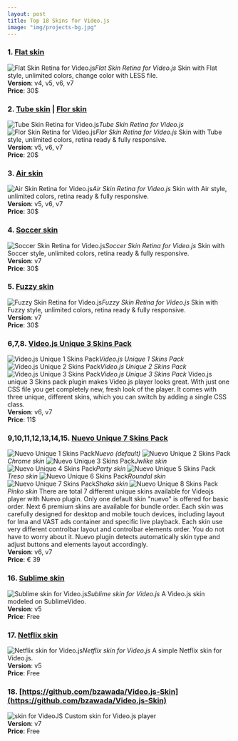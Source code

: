 ```yaml
---
layout: post
title: Top 18 Skins for Video.js
image: "img/projects-bg.jpg"
---
```


### 1. [Flat skin](https://codecanyon.net/item/flat-skin-retina-for-jw-player/12752001)
![Flat Skin Retina for Video.js](http://boxxv.com/img/player/flat-videojs.jpg "Flat Skin Retina for VideoJS")_Flat Skin Retina for Video.js_
Skin with Flat style, unlimited colors, change color with LESS file.  
**Version**: v4, v5, v6, v7  
**Price**: 30$

### 2. [Tube skin](https://codecanyon.net/item/tube-skin-retina-for-videojs/17661814) | [Flor skin](https://codecanyon.net/item/flor-html5-video-player/25396869)
![Tube Skin Retina for Video.js](http://boxxv.com/img/player/tube-videojs.jpg "Tube Skin Retina for VideoJS")_Tube Skin Retina for Video.js_
![Flor Skin Retina for Video.js](http://boxxv.com/img/player/flor.jpg "Flor Skin Retina for VideoJS")_Flor Skin Retina for Video.js_
Skin with Tube style, unlimited colors, retina ready & fully responsive.  
**Version**: v5, v6, v7  
**Price**: 20$


### 3. [Air skin](https://codecanyon.net/item/air-skin-retina-for-videojs/22886702)
![Air Skin Retina for Video.js](http://boxxv.com/img/player/air-videojs.jpg "Air Skin Retina for VideoJS")_Air Skin Retina for Video.js_
Skin with Air style, unlimited colors, retina ready & fully responsive.  
**Version**: v5, v6, v7  
**Price**: 30$


### 4. [Soccer skin](https://codecanyon.net/item/soccer-skin-for-videojs/25296862)
![Soccer Skin Retina for Video.js](http://boxxv.com/img/player/soccer.jpg "Soccer Skin Retina for VideoJS")_Soccer Skin Retina for Video.js_
Skin with Soccer style, unlimited colors, retina ready & fully responsive.  
**Version**: v7  
**Price**: 30$


### 5. [Fuzzy skin](https://codecanyon.net/item/fuzzy-skin-retina-for-videojs/25162597)
![Fuzzy Skin Retina for Video.js](http://boxxv.com/img/player/fuzzy.jpg "Fuzzy Skin Retina for VideoJS")_Fuzzy Skin Retina for Video.js_
Skin with Fuzzy style, unlimited colors, retina ready & fully responsive.  
**Version**: v7  
**Price**: 30$


### 6,7,8. [Video.js Unique 3 Skins Pack](https://codecanyon.net/item/videojs-unique-3-skins-pack/19496137)
![Video.js Unique 1 Skins Pack](http://boxxv.com/img/player/videojs-unique-skin-1.jpg "Video.js Unique 1 Skins Pack")_Video.js Unique 1 Skins Pack_
![Video.js Unique 2 Skins Pack](http://boxxv.com/img/player/videojs-unique-skin-2.jpg "Video.js Unique 2 Skins Pack")_Video.js Unique 2 Skins Pack_
![Video.js Unique 3 Skins Pack](http://boxxv.com/img/player/videojs-unique-skin-3.jpg "Video.js Unique 3 Skins Pack")_Video.js Unique 3 Skins Pack_
Video.js unique 3 Skins pack plugin makes Video.js player looks great. With just one CSS file you get completely new, fresh look of the player. It comes with three unique, different skins, which you can switch by adding a single CSS class.  
**Version**: v6, v7  
**Price**: 11$


### 9,10,11,12,13,14,15. [Nuevo Unique 7 Skins Pack](https://codecanyon.net/item/videojs-unique-3-skins-pack/19496137)
![Nuevo Unique 1 Skins Pack](http://boxxv.com/img/player/nuevo.jpg "Nuevo Unique 1 Skins Pack")_Nuevo (default)_
![Nuevo Unique 2 Skins Pack](http://boxxv.com/img/player/chrome.jpg "Nuevo Unique 2 Skins Pack")_Chrome skin_
![Nuevo Unique 3 Skins Pack](http://boxxv.com/img/player/Jwlike.jpg "Nuevo Unique 3 Skins Pack")_Jwlike skin_
![Nuevo Unique 4 Skins Pack](http://boxxv.com/img/player/party.jpg "Nuevo Unique 4 Skins Pack")_Party skin_
![Nuevo Unique 5 Skins Pack](http://boxxv.com/img/player/treso.jpg "Nuevo Unique 5 Skins Pack")_Treso skin_
![Nuevo Unique 6 Skins Pack](http://boxxv.com/img/player/roundal.jpg "Nuevo Unique 6 Skins Pack")_Roundal skin_
![Nuevo Unique 7 Skins Pack](http://boxxv.com/img/player/shaka.jpg "Nuevo Unique 7 Skins Pack")_Shaka skin_
![Nuevo Unique 8 Skins Pack](http://boxxv.com/img/player/pinko.jpg "Nuevo Unique 8 Skins Pack")_Pinko skin_
There are total 7 different unique skins available for Videojs player with Nuevo plugin. Only one default skin "nuevo" is offered for basic order. Next 6 premium skins are available for bundle order.
Each skin was carefully designed for desktop and mobile touch devices, including layout for Ima and VAST ads container and specific live playback. Each skin use very different controlbar layout and controlbar elements order. You do not have to worry about it. Nuevo plugin detects automatically skin type and adjust buttons and elements layout accordingly.  
**Version**: v6, v7  
**Price**: € 39


### 16. [Sublime skin](https://github.com/videojs/video.js/wiki/Skins)
![Sublime skin for Video.js](http://boxxv.com/img/player/sublime.png "Sublime skin for VideoJS")_Sublime skin for Video.js_
A Video.js skin modeled on SublimeVideo.  
**Version**: v5  
**Price**: Free


### 17. [Netflix skin](https://codepen.io/benjipott/pen/JELELN)
![Netflix skin for Video.js](http://boxxv.com/img/player/netflix.jpg "Netflix skin for VideoJS")_Netflix skin for Video.js_
A simple Netflix skin for Video.js.  
**Version**: v5  
**Price**: Free

### 18. [https://github.com/bzawada/Video.js-Skin](https://github.com/bzawada/Video.js-Skin)
![skin for VideoJS](http://boxxv.com/img/player/videojs-skin.png "skin for VideoJS")
Custom skin for Video.js player  
**Version**: v7  
**Price**: Free
